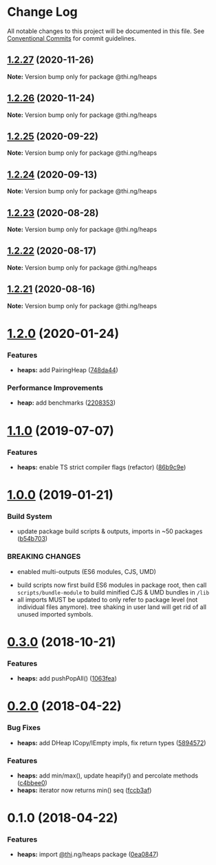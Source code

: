 # Change Log

All notable changes to this project will be documented in this file.
See [Conventional Commits](https://conventionalcommits.org) for commit guidelines.

## [1.2.27](https://github.com/thi-ng/umbrella/compare/@thi.ng/heaps@1.2.26...@thi.ng/heaps@1.2.27) (2020-11-26)

**Note:** Version bump only for package @thi.ng/heaps





## [1.2.26](https://github.com/thi-ng/umbrella/compare/@thi.ng/heaps@1.2.25...@thi.ng/heaps@1.2.26) (2020-11-24)

**Note:** Version bump only for package @thi.ng/heaps





## [1.2.25](https://github.com/thi-ng/umbrella/compare/@thi.ng/heaps@1.2.24...@thi.ng/heaps@1.2.25) (2020-09-22)

**Note:** Version bump only for package @thi.ng/heaps





## [1.2.24](https://github.com/thi-ng/umbrella/compare/@thi.ng/heaps@1.2.23...@thi.ng/heaps@1.2.24) (2020-09-13)

**Note:** Version bump only for package @thi.ng/heaps





## [1.2.23](https://github.com/thi-ng/umbrella/compare/@thi.ng/heaps@1.2.22...@thi.ng/heaps@1.2.23) (2020-08-28)

**Note:** Version bump only for package @thi.ng/heaps





## [1.2.22](https://github.com/thi-ng/umbrella/compare/@thi.ng/heaps@1.2.21...@thi.ng/heaps@1.2.22) (2020-08-17)

**Note:** Version bump only for package @thi.ng/heaps





## [1.2.21](https://github.com/thi-ng/umbrella/compare/@thi.ng/heaps@1.2.20...@thi.ng/heaps@1.2.21) (2020-08-16)

**Note:** Version bump only for package @thi.ng/heaps





# [1.2.0](https://github.com/thi-ng/umbrella/compare/@thi.ng/heaps@1.1.6...@thi.ng/heaps@1.2.0) (2020-01-24)

### Features

* **heaps:** add PairingHeap ([748da44](https://github.com/thi-ng/umbrella/commit/748da4405f9b4ab49bbdb3d4b49131df1f0cae88))

### Performance Improvements

* **heap:** add benchmarks ([2208353](https://github.com/thi-ng/umbrella/commit/220835345b1e842950a7288a8cc618585fda593f))

# [1.1.0](https://github.com/thi-ng/umbrella/compare/@thi.ng/heaps@1.0.10...@thi.ng/heaps@1.1.0) (2019-07-07)

### Features

* **heaps:** enable TS strict compiler flags (refactor) ([86b9c9e](https://github.com/thi-ng/umbrella/commit/86b9c9e))

# [1.0.0](https://github.com/thi-ng/umbrella/compare/@thi.ng/heaps@0.3.1...@thi.ng/heaps@1.0.0) (2019-01-21)

### Build System

* update package build scripts & outputs, imports in ~50 packages ([b54b703](https://github.com/thi-ng/umbrella/commit/b54b703))

### BREAKING CHANGES

* enabled multi-outputs (ES6 modules, CJS, UMD)

- build scripts now first build ES6 modules in package root, then call
  `scripts/bundle-module` to build minified CJS & UMD bundles in `/lib`
- all imports MUST be updated to only refer to package level
  (not individual files anymore). tree shaking in user land will get rid of
  all unused imported symbols.

# [0.3.0](https://github.com/thi-ng/umbrella/compare/@thi.ng/heaps@0.2.20...@thi.ng/heaps@0.3.0) (2018-10-21)

### Features

* **heaps:** add pushPopAll() ([1063fea](https://github.com/thi-ng/umbrella/commit/1063fea))

<a name="0.2.0"></a>
# [0.2.0](https://github.com/thi-ng/umbrella/compare/@thi.ng/heaps@0.1.0...@thi.ng/heaps@0.2.0) (2018-04-22)

### Bug Fixes

* **heaps:** add DHeap ICopy/IEmpty impls, fix return types ([5894572](https://github.com/thi-ng/umbrella/commit/5894572))

### Features

* **heaps:** add min/max(), update heapify() and percolate methods ([c4bbee0](https://github.com/thi-ng/umbrella/commit/c4bbee0))
* **heaps:** iterator now returns min() seq ([fccb3af](https://github.com/thi-ng/umbrella/commit/fccb3af))

<a name="0.1.0"></a>
# 0.1.0 (2018-04-22)

### Features

* **heaps:** import [@thi](https://github.com/thi).ng/heaps package ([0ea0847](https://github.com/thi-ng/umbrella/commit/0ea0847))
